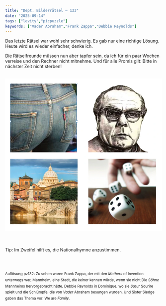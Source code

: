 ```yaml
---
title: "Dept. Bilderrätsel – 133"
date: "2025-09-14"
tags: ["levity","picpuzzle"]
keywords: ["Vader Abraham","Frank Zappa","Debbie Reynolds"]
---
```

Das letzte Rätsel war wohl sehr schwierig. Es gab nur eine richtige Lösung. Heute wird es wieder einfacher, denke ich. 

Die Rätselfreunde müssen nun aber tapfer sein, da ich für ein paar Wochen verreise und den Rechner nicht mitnehme. Und für alle Promis gilt: Bitte in nächster Zeit nicht sterben!


<br/>

<img  src="/assets/img/picpuzzle/picpuzzle133.webp" alt="Bilderrätsel133">

<br/>
<br/>
<br/>

Tip: Im Zweifel hilft es, die Nationalhymne anzustimmen.

<br/>
<br/>

<sup>Auflösung pz132: Zu sehen waren Frank Zappa, der mit den <i>Mothers</i> of Invention unterwegs war, Mannheim, eine Stadt, die keiner kennen würde, wenn sie nicht Die <i>Söhne</i> Mannheims hervorgebracht hätte, Debbie Reynolds in Dominique, wo sie <i>Sœur</i> Sourire spielt und die Schlümpfe, die von <i>Vader</i> Abraham besungen wurden. Und Sister Sledge gaben das Thema vor: We are <i>Family</i>.


</sup>






